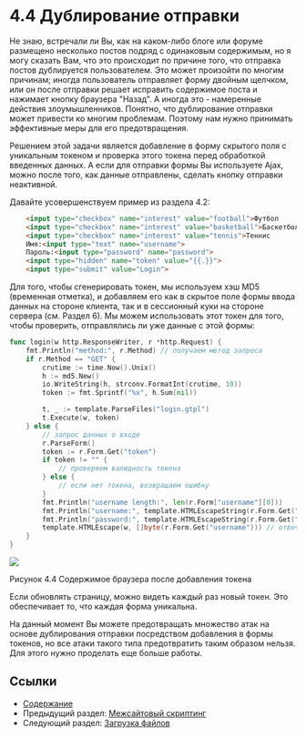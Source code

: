 # 4.4 Дублирование отправки

Не знаю, встречали ли Вы, как на каком-либо блоге или форуме размещено несколько постов подряд с одинаковым содержимым, но я могу сказать Вам, что это происходит по причине того, что отправка постов дублируется пользователем. Это может произойти по многим причинам; иногда пользователь отправляет форму двойным щелчком, или он после отправки решает исправить содержимое поста и нажимает кнопку браузера "Назад". А иногда это - намеренные действия злоумышленников. Понятно, что дублирование отправки может привести ко многим проблемам. Поэтому нам нужно принимать эффективные меры для его предотвращения.

Решением этой задачи является добавление в форму скрытого поля с уникальным токеном и проверка этого токена перед обработкой введенных данных. А если для отправки формы Вы используете Ajax, можно после того, как данные отправлены, сделать кнопку отправки неактивной.

Давайте усовершенствуем пример из раздела 4.2:
```html
	<input type="checkbox" name="interest" value="football">Футбол
	<input type="checkbox" name="interest" value="basketball">Баскетбол
	<input type="checkbox" name="interest" value="tennis">Теннис
	Имя:<input type="text" name="username">
	Пароль:<input type="password" name="password">
	<input type="hidden" name="token" value="{{.}}">
	<input type="submit" value="Login">
```
Для того, чтобы сгенерировать токен, мы используем хэш MD5 (временная отметка), и добавляем его как в скрытое поле формы ввода данных на стороне клиента, так и в сессионный куки на стороне сервера (см. Раздел 6). Мы можем использовать этот токен для того, чтобы проверить, отправлялись ли уже данные с этой формы:
```Go
func login(w http.ResponseWriter, r *http.Request) {
	fmt.Println("method:", r.Method) // получаем метод запроса
	if r.Method == "GET" {
		crutime := time.Now().Unix()
		h := md5.New()
		io.WriteString(h, strconv.FormatInt(crutime, 10))
		token := fmt.Sprintf("%x", h.Sum(nil))

		t, _ := template.ParseFiles("login.gtpl")
		t.Execute(w, token)
	} else {
		// запрос данных о входе
		r.ParseForm()
		token := r.Form.Get("token")
		if token != "" {
			// проверяем валидность токена
		} else {
			// если нет токена, возвращаем ошибку
		}
		fmt.Println("username length:", len(r.Form["username"][0]))
		fmt.Println("username:", template.HTMLEscapeString(r.Form.Get("username"))) // печатаем на стороне сервера
		fmt.Println("password:", template.HTMLEscapeString(r.Form.Get("password")))
		template.HTMLEscape(w, []byte(r.Form.Get("username"))) // отвечаем клиенту
	}
}
```
![](my-obsidian/langs%20and%20more/go.md/ru/images/4.4.token.png)

Рисунок 4.4 Содержимое браузера после добавления токена

Если обновлять страницу, можно видеть каждый раз новый токен. Это обеспечивает то, что каждая форма уникальна.

На данный момент Вы можете предотвращать множество атак на основе дублирования отправки посредством добавления в формы токенов, но все атаки такого типа предотвратить таким образом нельзя. Для этого нужно проделать еще больше работы.
 
## Ссылки

- [Содержание](build-web-application-with-golang-ru.md)
- Предыдущий раздел: [Межсайтовый скриптинг](myBrain/ЯП%20и%20не%20только/go.md/ru/04.3.md)
- Следующий раздел: [Загрузка файлов](myBrain/ЯП%20и%20не%20только/go.md/ru/04.5.md)
